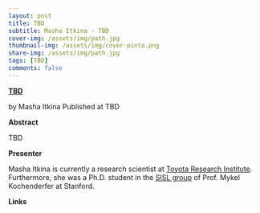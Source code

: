 ```yaml
---
layout: post
title: TBD
subtitle: Masha Itkina - TBD
cover-img: /assets/img/path.jpg
thumbnail-img: /assets/img/cover-pinto.png
share-img: /assets/img/path.jpg
tags: [TBD]
comments: false
---
```


[**TBD**](https://web.stanford.edu/group/sisl/public/defense_itkina.pdf)

by Masha Itkina
Published at TBD

**Abstract**

TBD

**Presenter**

Masha Itkina is currently a research scientist at [Toyota Research Institute](https://www.tri.global/). Furthermore, she was a Ph.D. student in the [SISL group](https://web.stanford.edu/group/sisl/cgi-bin/wordpress/) of Prof. Mykel Kochenderfer at Stanford. 

**Links**
